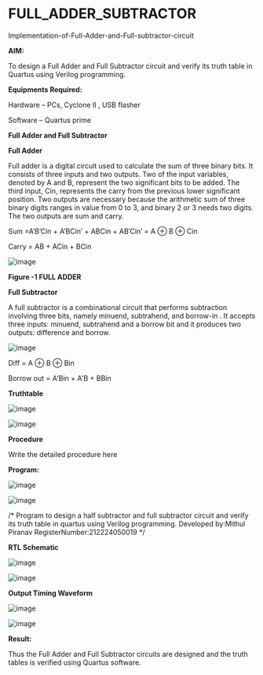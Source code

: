 # FULL_ADDER_SUBTRACTOR

Implementation-of-Full-Adder-and-Full-subtractor-circuit

**AIM:**

To design a Full Adder and Full Subtractor circuit and verify its truth table in Quartus using Verilog programming.

**Equipments Required:**

Hardware – PCs, Cyclone II , USB flasher

Software – Quartus prime

**Full Adder and Full Subtractor**

**Full Adder**

Full adder is a digital circuit used to calculate the sum of three binary bits. It consists of three inputs and two outputs. Two of the input variables, denoted by A and B, represent the two significant bits to be added. The third input, Cin, represents the carry from the previous lower significant position. Two outputs are necessary because the arithmetic sum of three binary digits ranges in value from 0 to 3, and binary 2 or 3 needs two digits. The two outputs are sum and carry.

Sum =A’B’Cin + A’BCin’ + ABCin + AB’Cin’ = A ⊕ B ⊕ Cin 

Carry = AB + ACin + BCin

![image](https://github.com/naavaneetha/FULL_ADDER_SUBTRACTOR/assets/154305477/0f30ba51-5ffb-4198-845f-18e054f675e7)

**Figure -1 FULL ADDER**

**Full Subtractor**

A full subtractor is a combinational circuit that performs subtraction involving three bits, namely minuend, subtrahend, and borrow-in . It accepts three inputs: minuend, subtrahend and a borrow bit and it produces two outputs: difference and borrow.

![image](https://github.com/naavaneetha/FULL_ADDER_SUBTRACTOR/assets/154305477/02b24f51-ab51-4304-9ad6-7b81ffc1ead5)

Diff = A ⊕ B ⊕ Bin 

Borrow out = A'Bin + A'B + BBin

**Truthtable**

![image](https://github.com/user-attachments/assets/bd9d58e5-3874-4240-8dad-7f439008e2e5)

![image](https://github.com/user-attachments/assets/61346f23-3c5f-4635-8472-425d217e4a11)

**Procedure**

Write the detailed procedure here

**Program:**

![image](https://github.com/user-attachments/assets/b4a3fb39-8fce-41ce-86cf-73ee6da3290c)

![image](https://github.com/user-attachments/assets/63f0a271-35ff-4d25-a1e9-14c9a2ec9b1c)


/* Program to design a half subtractor and full subtractor circuit and verify its truth table in quartus using Verilog programming. Developed by:Mithul Piranav RegisterNumber:212224050019
*/

**RTL Schematic**

![image](https://github.com/user-attachments/assets/97eec3ad-a769-43d8-a7de-8c57228a4027)

![image](https://github.com/user-attachments/assets/df8f8059-f71f-455b-8ec9-5ec36c714827)


**Output Timing Waveform**

![image](https://github.com/user-attachments/assets/45cbab01-4242-41aa-ba15-e7aeab6a377a)

![image](https://github.com/user-attachments/assets/12020ab2-3feb-46ce-ad77-67699314da23)


**Result:**

Thus the Full Adder and Full Subtractor circuits are designed and the truth tables is verified using Quartus software.




